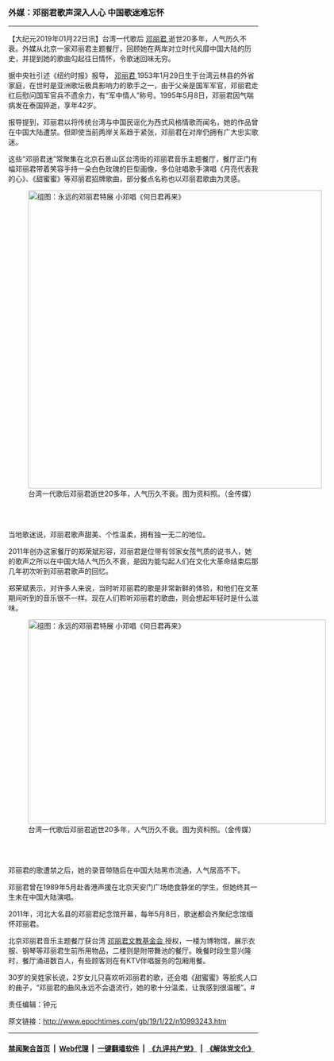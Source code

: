 ### 外媒：邓丽君歌声深入人心 中国歌迷难忘怀
------------------------

<p>
 【大纪元2019年01月22日讯】台湾一代歌后
 <a href="http://www.epochtimes.com/gb/tag/%E9%82%93%E4%B8%BD%E5%90%9B.html">
  邓丽君
 </a>
 逝世20多年，人气历久不衰。外媒从北京一家邓丽君主题餐厅，回顾她在两岸对立时代风靡中国大陆的历史，并提到她的歌曲勾起往日情怀，令歌迷回味无穷。
</p>
<p>
 据中央社引述《纽约时报》报导，
 <a href="http://www.epochtimes.com/gb/tag/%E9%82%93%E4%B8%BD%E5%90%9B.html">
  邓丽君
 </a>
 1953年1月29日生于台湾云林县的外省家庭，在世时是亚洲歌坛极具影响力的歌手之一，由于父亲是国军军官，邓丽君走红后慰问国军官兵不遗余力，有“军中情人”称号。1995年5月8日，邓丽君因气喘病发在泰国猝逝，享年42岁。
</p>
<p>
 <center>
 </center>
 <center>
 </center>
 报导提到，邓丽君以将传统台湾与中国民谣化为西式风格情歌而闻名，她的作品曾在中国大陆遭禁。但即使当前两岸关系趋于紧张，邓丽君在对岸仍拥有广大忠实歌迷。
</p>
<p>
 <center>
 </center>
 这些“邓丽君迷”常聚集在北京石景山区台湾街的邓丽君音乐主题餐厅，餐厅正门有幅邓丽君带着笑容手持一朵白色玫瑰的巨型画像，多位驻唱歌手演唱《月亮代表我的心》、《甜蜜蜜》等邓丽君招牌歌曲，部分餐点名称也以邓丽君歌曲为灵感。
</p>
<figure class="wp-caption aligncenter" id="attachment_10993256" style="width: 592px">
 <a href="http://i.epochtimes.com/assets/uploads/2019/01/1301030633582378.jpg">
  <img alt="组图：永远的邓丽君特展 小邓唱《何日君再来》" class="size-large wp-image-10993256" height="600" src="http://i.epochtimes.com/assets/uploads/2019/01/1301030633582378.jpg" title="组图：永远的邓丽君特展 小邓唱《何日君再来》" width="592"/>
 </a>
 <br/><figcaption class="wp-caption-text">
  台湾一代歌后邓丽君逝世20多年，人气历久不衰。图为资料照。（金传媒）
 </figcaption><br/>
</figure><br/>
<p>
 当地歌迷说，邓丽君歌声甜美、个性温柔，拥有独一无二的地位。
</p>
<p>
 2011年创办这家餐厅的郑荣斌形容，邓丽君是位带有邻家女孩气质的说书人，她的歌声之所以在中国大陆人气历久不衰，是因为能勾起人们在文化大革命结束后那几年初次听到邓丽君歌声的回忆。
</p>
<p>
 郑荣斌表示，对许多人来说，当时听邓丽君的歌是非常新鲜的体验，和他们在文革期间听到的音乐很不一样。现在人们聆听邓丽君的歌曲，则会想起年轻时是什么滋味。
</p>
<figure class="wp-caption aligncenter" id="attachment_10993259" style="width: 600px">
 <a href="http://i.epochtimes.com/assets/uploads/2019/01/1301030626272378.jpg">
  <img alt="组图：永远的邓丽君特展 小邓唱《何日君再来》" class="size-large wp-image-10993259" height="412" src="http://i.epochtimes.com/assets/uploads/2019/01/1301030626272378-600x412.jpg" title="组图：永远的邓丽君特展 小邓唱《何日君再来》" width="600"/>
 </a>
 <br/><figcaption class="wp-caption-text">
  台湾一代歌后邓丽君逝世20多年，人气历久不衰。图为资料照。（金传媒）
 </figcaption><br/>
</figure><br/>
<p>
 邓丽君的歌遭禁之后，她的录音带随后在中国大陆黑市流通，人气居高不下。
</p>
<p>
 邓丽君曾在1989年5月赴香港声援在北京天安门广场绝食静坐的学生，但她终其一生未在中国大陆演唱。
</p>
<p>
 2011年，河北大名县的邓丽君纪念馆开幕，每年5月8日，歌迷都会齐聚纪念馆缅怀邓丽君。
</p>
<p>
 北京邓丽君音乐主题餐厅获台湾
 <a href="http://www.epochtimes.com/gb/tag/%E9%82%93%E4%B8%BD%E5%90%9B%E6%96%87%E6%95%99%E5%9F%BA%E9%87%91%E4%BC%9A.html">
  邓丽君文教基金会
 </a>
 授权，一楼为博物馆，展示衣服、钢琴等邓丽君生前所用物品，二楼则是附带舞池的餐厅。晚餐时段生意兴隆时，餐厅涌进数百人，有些顾客则在有KTV伴唱服务的包厢用餐。
</p>
<p>
 <center>
 </center>
 30岁的吴姓家长说，2岁女儿只喜欢听邓丽君的歌，还会唱《甜蜜蜜》等脍炙人口的曲子，“邓丽君的曲风永远不会退流行，她的歌十分温柔，让我感到很温暖”。#
</p>
<p>
 责任编辑：钟元
</p>

原文链接：http://www.epochtimes.com/gb/19/1/22/n10993243.htm


------------------------
#### [禁闻聚合首页](https://github.com/gfw-breaker/banned-news/blob/master/README.md) &nbsp;|&nbsp; [Web代理](https://github.com/gfw-breaker/open-proxy/blob/master/README.md) &nbsp;|&nbsp; [一键翻墙软件](https://github.com/gfw-breaker/nogfw/blob/master/README.md) &nbsp;|&nbsp; [《九评共产党》](https://github.com/gfw-breaker/9ping.md/blob/master/README.md#九评之一评共产党是什么) &nbsp;|&nbsp; [《解体党文化》](https://github.com/gfw-breaker/jtdwh.md/blob/master/README.md#绪论)